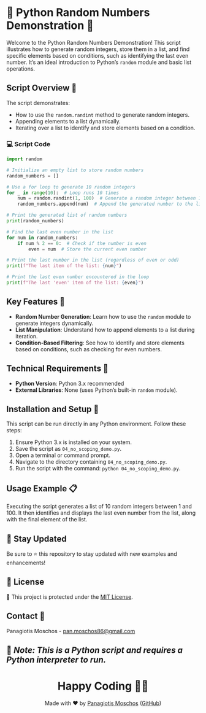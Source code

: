 # 🎲 Python Random Numbers Demonstration 🎰

Welcome to the Python Random Numbers Demonstration! This script illustrates how to generate random integers, store them in a list, and find specific elements based on conditions, such as identifying the last even number. It’s an ideal introduction to Python’s `random` module and basic list operations.

## Script Overview 📘

The script demonstrates:
- How to use the `random.randint` method to generate random integers.
- Appending elements to a list dynamically.
- Iterating over a list to identify and store elements based on a condition.

### 💻 Script Code

```python
import random

# Initialize an empty list to store random numbers
random_numbers = []

# Use a for loop to generate 10 random integers
for _ in range(10):  # Loop runs 10 times
    num = random.randint(1, 100)  # Generate a random integer between 1 and 100
    random_numbers.append(num)  # Append the generated number to the list

# Print the generated list of random numbers
print(random_numbers)

# Find the last even number in the list
for num in random_numbers:
    if num % 2 == 0:  # Check if the number is even
        even = num  # Store the current even number

# Print the last number in the list (regardless of even or odd)
print(f"The last item of the list: {num}")

# Print the last even number encountered in the loop
print(f"The last 'even' item of the list: {even}")
```

## Key Features 🌟

- **Random Number Generation**: Learn how to use the `random` module to generate integers dynamically.
- **List Manipulation**: Understand how to append elements to a list during iteration.
- **Condition-Based Filtering**: See how to identify and store elements based on conditions, such as checking for even numbers.

## Technical Requirements 🔧

- **Python Version**: Python 3.x recommended
- **External Libraries**: None (uses Python’s built-in `random` module).

## Installation and Setup 🚀

This script can be run directly in any Python environment. Follow these steps:

1. Ensure Python 3.x is installed on your system.
2. Save the script as `04_no_scoping_demo.py`.
3. Open a terminal or command prompt.
4. Navigate to the directory containing `04_no_scoping_demo.py`.
5. Run the script with the command: `python 04_no_scoping_demo.py`.

## Usage Example 📋

Executing the script generates a list of 10 random integers between 1 and 100. It then identifies and displays the last even number from the list, along with the final element of the list.

## 📢 Stay Updated
Be sure to ⭐ this repository to stay updated with new examples and enhancements!

## 📄 License
🔐 This project is protected under the [MIT License](https://mit-license.org/).

## Contact 📧
Panagiotis Moschos - pan.moschos86@gmail.com

🔗 *Note: This is a Python script and requires a Python interpreter to run.*
---
<h1 align="center">Happy Coding 👨‍💻</h1>

<p align="center">
  Made with ❤️ by <a href="https://www.linkedin.com/in/panagiotis-moschos">Panagiotis Moschos</a> (<a href="https://github.com/pmoschos">GitHub</a>)
</p>